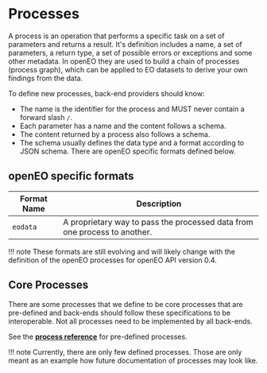 # Processes

A process is an operation that performs a specific task on a set of parameters and returns a result. It's definition includes a name, a set of parameters, a return type, a set of possible errors or exceptions and some other metadata. In openEO they are used to build a chain of processes (process graph), which can be applied to EO datasets to derive your own findings from the data.

To define new processes, back-end providers should know:

* The name is the identifier for the process and MUST never contain a forward slash `/`. 
* Each parameter has a name and the content follows a schema.
* The content returned by a process also follows a schema.
* The schema usually defines the data type and a format according to JSON schema. There are openEO specific formats defined below.

## openEO specific formats

| Format Name | Description                                                  |
| ----------- | ------------------------------------------------------------ |
| `eodata`    | A proprietary way to pass the processed data from one process to another. |

!!! note
    These formats are still evolving and will likely change with the definition of the openEO processes for openEO API version 0.4.

## Core Processes

There are some processes that we define to be core processes that are pre-defined and back-ends should follow these specifications to be interoperable. Not all processes need to be implemented by all back-ends.

See the **[process reference](processreference.md)** for pre-defined processes.

!!! note
    Currently, there are only few defined processes. Those are only meant as an example how future documentation of processes may look like.